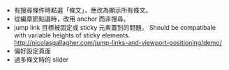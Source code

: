 * 有搜尋條件時點選「條文」，應改為顯示所有條文。
* 從編章節點選時，改用 anchor 而非搜尋。
* jump link 目標被固定或 sticky 元素蓋到的問題。 Should be compatibale with variable heights of sticky elements.
  http://nicolasgallagher.com/jump-links-and-viewport-positioning/demo/
* 偏好設定頁面
* 過多條文時的 slider
